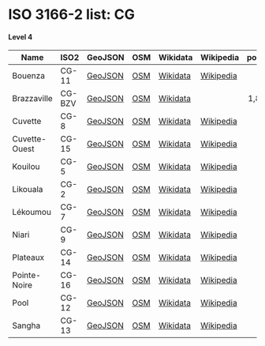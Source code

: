 # ISO 3166-2 list: CG


#### Level 4
Name | ISO2 | GeoJSON | OSM | Wikidata | Wikipedia | population 
--- | --- | --- | --- | --- | --- | --: 
Bouenza | CG-11 | [GeoJSON](../../geojson/high/iso2/CG/CG-11.geojson) | [OSM](https://www.openstreetmap.org/relation/3220587) | [Wikidata](https://www.wikidata.org/wiki/Q827015) | [Wikipedia](http://en.wikipedia.org/wiki/fr%3ABouenza) | 
Brazzaville | CG-BZV | [GeoJSON](../../geojson/high/iso2/CG/CG-BZV.geojson) | [OSM](https://www.openstreetmap.org/relation/3947308) | [Wikidata](https://www.wikidata.org/wiki/Q3844) |  | 1,827,000
Cuvette | CG-8 | [GeoJSON](../../geojson/high/iso2/CG/CG-8.geojson) | [OSM](https://www.openstreetmap.org/relation/3220588) | [Wikidata](https://www.wikidata.org/wiki/Q780884) | [Wikipedia](http://en.wikipedia.org/wiki/fr%3ACuvette%20%28d%C3%A9partement%29) | 
Cuvette-Ouest | CG-15 | [GeoJSON](../../geojson/high/iso2/CG/CG-15.geojson) | [OSM](https://www.openstreetmap.org/relation/3220589) | [Wikidata](https://www.wikidata.org/wiki/Q125711) | [Wikipedia](http://en.wikipedia.org/wiki/fr%3ACuvette-Ouest) | 
Kouilou | CG-5 | [GeoJSON](../../geojson/high/iso2/CG/CG-5.geojson) | [OSM](https://www.openstreetmap.org/relation/3220590) | [Wikidata](https://www.wikidata.org/wiki/Q855327) | [Wikipedia](http://en.wikipedia.org/wiki/fr%3AKouilou) | 
Likouala | CG-2 | [GeoJSON](../../geojson/high/iso2/CG/CG-2.geojson) | [OSM](https://www.openstreetmap.org/relation/3220591) | [Wikidata](https://www.wikidata.org/wiki/Q863554) | [Wikipedia](http://en.wikipedia.org/wiki/fr%3ALikouala%20%28d%C3%A9partement%29) | 
Lékoumou | CG-7 | [GeoJSON](../../geojson/high/iso2/CG/CG-7.geojson) | [OSM](https://www.openstreetmap.org/relation/3220592) | [Wikidata](https://www.wikidata.org/wiki/Q862753) | [Wikipedia](http://en.wikipedia.org/wiki/fr%3AL%C3%A9koumou) | 
Niari | CG-9 | [GeoJSON](../../geojson/high/iso2/CG/CG-9.geojson) | [OSM](https://www.openstreetmap.org/relation/3220593) | [Wikidata](https://www.wikidata.org/wiki/Q969317) | [Wikipedia](http://en.wikipedia.org/wiki/fr%3ANiari) | 
Plateaux | CG-14 | [GeoJSON](../../geojson/high/iso2/CG/CG-14.geojson) | [OSM](https://www.openstreetmap.org/relation/3220594) | [Wikidata](https://www.wikidata.org/wiki/Q765370) | [Wikipedia](http://en.wikipedia.org/wiki/fr%3APlateaux%20%28d%C3%A9partement%29) | 
Pointe-Noire | CG-16 | [GeoJSON](../../geojson/high/iso2/CG/CG-16.geojson) | [OSM](https://www.openstreetmap.org/relation/3947631) | [Wikidata](https://www.wikidata.org/wiki/Q42749862) | [Wikipedia](http://en.wikipedia.org/wiki/fr%3APointe-Noire%20%28d%C3%A9partement%29) | 
Pool | CG-12 | [GeoJSON](../../geojson/high/iso2/CG/CG-12.geojson) | [OSM](https://www.openstreetmap.org/relation/3220595) | [Wikidata](https://www.wikidata.org/wiki/Q864647) | [Wikipedia](http://en.wikipedia.org/wiki/en%3APool%20Department) | 
Sangha | CG-13 | [GeoJSON](../../geojson/high/iso2/CG/CG-13.geojson) | [OSM](https://www.openstreetmap.org/relation/3220596) | [Wikidata](https://www.wikidata.org/wiki/Q775410) | [Wikipedia](http://en.wikipedia.org/wiki/fr%3ASangha%20%28d%C3%A9partement%20congolais%29) | 
